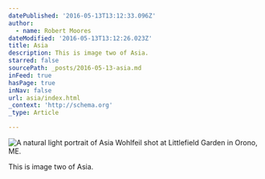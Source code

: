 ```yaml
---
datePublished: '2016-05-13T13:12:33.096Z'
author:
  - name: Robert Moores
dateModified: '2016-05-13T13:12:26.023Z'
title: Asia
description: This is image two of Asia.
starred: false
sourcePath: _posts/2016-05-13-asia.md
inFeed: true
hasPage: true
inNav: false
url: asia/index.html
_context: 'http://schema.org'
_type: Article

---
```

![A natural light portrait of Asia Wohlfeil shot at Littlefield Garden in Orono, ME.](https://the-grid-user-content.s3-us-west-2.amazonaws.com/307ffc59-22e6-458c-854e-a92030072463.jpg)

This is image two of Asia.